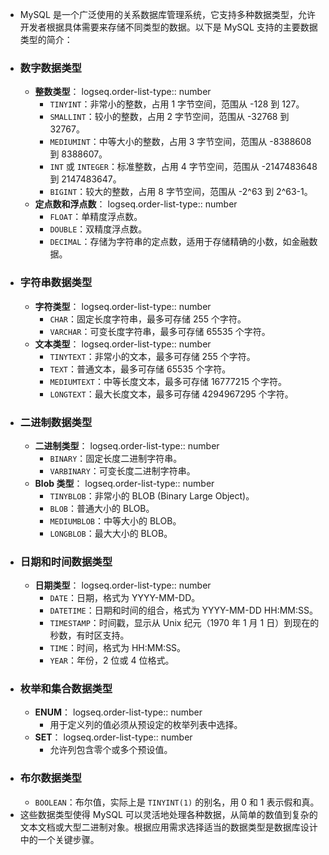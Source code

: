 - MySQL 是一个广泛使用的关系数据库管理系统，它支持多种数据类型，允许开发者根据具体需要来存储不同类型的数据。以下是 MySQL 支持的主要数据类型的简介：
- ### 数字数据类型
	- **整数类型**：
	  logseq.order-list-type:: number
		- `TINYINT`：非常小的整数，占用 1 字节空间，范围从 -128 到 127。
		- `SMALLINT`：较小的整数，占用 2 字节空间，范围从 -32768 到 32767。
		- `MEDIUMINT`：中等大小的整数，占用 3 字节空间，范围从 -8388608 到 8388607。
		- `INT` 或 `INTEGER`：标准整数，占用 4 字节空间，范围从 -2147483648 到 2147483647。
		- `BIGINT`：较大的整数，占用 8 字节空间，范围从 -2^63 到 2^63-1。
	- **定点数和浮点数**：
	  logseq.order-list-type:: number
		- `FLOAT`：单精度浮点数。
		- `DOUBLE`：双精度浮点数。
		- `DECIMAL`：存储为字符串的定点数，适用于存储精确的小数，如金融数据。
- ### 字符串数据类型
	- **字符类型**：
	  logseq.order-list-type:: number
		- `CHAR`：固定长度字符串，最多可存储 255 个字符。
		- `VARCHAR`：可变长度字符串，最多可存储 65535 个字符。
	- **文本类型**：
	  logseq.order-list-type:: number
		- `TINYTEXT`：非常小的文本，最多可存储 255 个字符。
		- `TEXT`：普通文本，最多可存储 65535 个字符。
		- `MEDIUMTEXT`：中等长度文本，最多可存储 16777215 个字符。
		- `LONGTEXT`：最大长度文本，最多可存储 4294967295 个字符。
- ### 二进制数据类型
	- **二进制类型**：
	  logseq.order-list-type:: number
		- `BINARY`：固定长度二进制字符串。
		- `VARBINARY`：可变长度二进制字符串。
	- **Blob 类型**：
	  logseq.order-list-type:: number
		- `TINYBLOB`：非常小的 BLOB (Binary Large Object)。
		- `BLOB`：普通大小的 BLOB。
		- `MEDIUMBLOB`：中等大小的 BLOB。
		- `LONGBLOB`：最大大小的 BLOB。
- ### 日期和时间数据类型
	- **日期类型**：
	  logseq.order-list-type:: number
		- `DATE`：日期，格式为 YYYY-MM-DD。
		- `DATETIME`：日期和时间的组合，格式为 YYYY-MM-DD HH:MM:SS。
		- `TIMESTAMP`：时间戳，显示从 Unix 纪元（1970 年 1 月 1 日）到现在的秒数，有时区支持。
		- `TIME`：时间，格式为 HH:MM:SS。
		- `YEAR`：年份，2 位或 4 位格式。
- ### 枚举和集合数据类型
	- **ENUM**：
	  logseq.order-list-type:: number
		- 用于定义列的值必须从预设定的枚举列表中选择。
	- **SET**：
	  logseq.order-list-type:: number
		- 允许列包含零个或多个预设值。
- ### 布尔数据类型
	- `BOOLEAN`：布尔值，实际上是 `TINYINT(1)` 的别名，用 0 和 1 表示假和真。
- 这些数据类型使得 MySQL 可以灵活地处理各种数据，从简单的数值到复杂的文本文档或大型二进制对象。根据应用需求选择适当的数据类型是数据库设计中的一个关键步骤。
  <!--Converted by ToLogseq-->